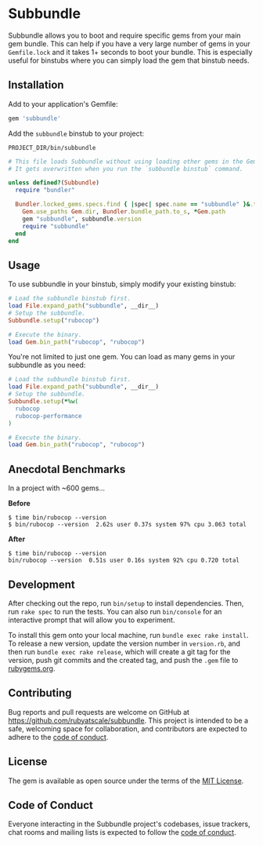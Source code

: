 # Subbundle

Subbundle allows you to boot and require specific gems from your main gem bundle. This can
help if you have a very large number of gems in your `Gemfile.lock` and it takes 1+ seconds
to boot your bundle. This is especially useful for binstubs where you can simply load the
gem that binstub needs.

## Installation

Add to your application's Gemfile:

```ruby
gem 'subbundle'
```

Add the `subbundle` binstub to your project:

`PROJECT_DIR/bin/subbundle`
```ruby
# This file loads Subbundle without using loading other gems in the Gemfile, in order to be fast.
# It gets overwritten when you run the `subbundle binstub` command.

unless defined?(Subbundle)
  require "bundler"

  Bundler.locked_gems.specs.find { |spec| spec.name == "subbundle" }&.tap do |subbundle|
    Gem.use_paths Gem.dir, Bundler.bundle_path.to_s, *Gem.path
    gem "subbundle", subbundle.version
    require "subbundle"
  end
end
```

## Usage

To use subbundle in your binstub, simply modify your existing binstub:

```ruby
# Load the subbundle binstub first.
load File.expand_path("subbundle", __dir__)
# Setup the subbundle.
Subbundle.setup("rubocop")

# Execute the binary.
load Gem.bin_path("rubocop", "rubocop")
```

You're not limited to just one gem. You can load as many gems in your subbundle as you need:

```ruby
# Load the subbundle binstub first.
load File.expand_path("subbundle", __dir__)
# Setup the subbundle.
Subbundle.setup(*%w(
  rubocop
  rubocop-performance
)

# Execute the binary.
load Gem.bin_path("rubocop", "rubocop")
```

## Anecdotal Benchmarks

In a project with ~600 gems...

**Before**
```
$ time bin/rubocop --version
$ bin/rubocop --version  2.62s user 0.37s system 97% cpu 3.063 total
```

**After**
```
$ time bin/rubocop --version
bin/rubocop --version  0.51s user 0.16s system 92% cpu 0.720 total
```

## Development

After checking out the repo, run `bin/setup` to install dependencies. Then, run `rake spec` to run the tests. You can also run `bin/console` for an interactive prompt that will allow you to experiment.

To install this gem onto your local machine, run `bundle exec rake install`. To release a new version, update the version number in `version.rb`, and then run `bundle exec rake release`, which will create a git tag for the version, push git commits and the created tag, and push the `.gem` file to [rubygems.org](https://rubygems.org).

## Contributing

Bug reports and pull requests are welcome on GitHub at https://github.com/rubyatscale/subbundle. This project is intended to be a safe, welcoming space for collaboration, and contributors are expected to adhere to the [code of conduct](https://github.com/rubyatscale/subbundle/blob/master/CODE_OF_CONDUCT.md).

## License

The gem is available as open source under the terms of the [MIT License](https://opensource.org/licenses/MIT).

## Code of Conduct

Everyone interacting in the Subbundle project's codebases, issue trackers, chat rooms and mailing lists is expected to follow the [code of conduct](https://github.com/rubyatscale/subbundle/blob/master/CODE_OF_CONDUCT.md).
